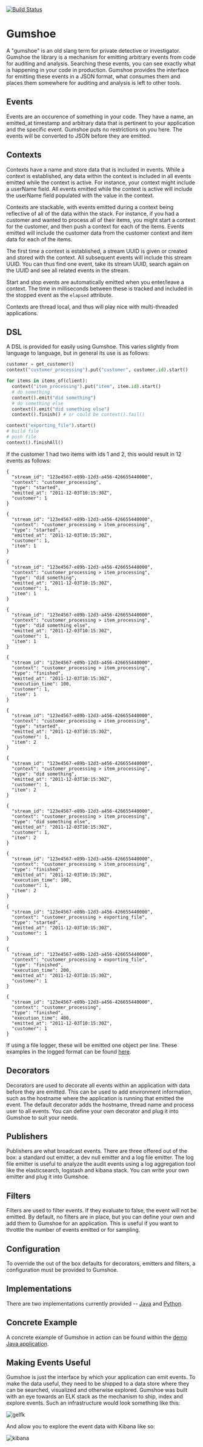 [![Build Status](https://travis-ci.org/bazaarvoice/gumshoe.svg?branch=master)](https://travis-ci.org/bazaarvoice/gumshoe)

# Gumshoe
A "gumshoe" is an old slang term for private detective or investigator.  Gumshoe
the library is a mechanism for emitting arbitrary events from code for
auditing and analysis.  Searching these events, you can see exactly what is
happening in your code in production.  Gumshoe provides the interface for
emitting these events in a JSON format, what consumes them and places them
somewhere for auditing and analysis is left to other tools.

## Events
Events are an occurence of something in your code.  They have a name, an
emitted_at timestamp and arbitrary data that is pertinent to your application
and the specific event.  Gumshoe puts no restrictions on you here.  The events
will be converted to JSON before they are emitted.

## Contexts
Contexts have a name and store data that is included in events.  While a context
is established, any data within the context is included in all events emitted
while the context is active.  For instance, your context might include a
userName field.  All events emitted while the context is active will include
the userName field populated with the value in the context.

Contexts are stackable, with events emitted during a context being reflective
of all of the data within the stack.  For instance, if you had a customer
and wanted to process all of their items, you might start a context for
the customer, and then push a context for each of the items.  Events emitted
will include the customer data from the customer context and item data for
each of the items.

The first time a context is established, a stream UUID is given or created and
stored with the context.  All subsequent events will include this stream
UUID.  You can thus find one event, take its stream UUID, search again on
the UUID and see all related events in the stream.

Start and stop events are automatically emitted when you enter/leave a
context.  The time in milliseconds between these is tracked and included in the
stopped event as the ```elapsed``` attribute.

Contexts are thread local, and thus will play nice with multi-threaded
applications.

## DSL
A DSL is provided for easily using Gumshoe.  This varies slightly from
language to language, but in general its use is as follows:

```python
customer = get_customer()
context("customer_processing").put("customer", customer.id).start()

for items in items_of(client):
  context("item_processing").put("item", item.id).start()
  # do something
  context().emit("did something")
  # do something else
  context().emit("did something else")
  context().finish() # or could be context().fail()

context("exporting_file").start()
# build file
# push file
context().finishAll()
```

If the customer 1 had two items with ids 1 and 2, this would result in 12 events
as follows:

```
{
  "stream_id": "123e4567-e89b-12d3-a456-426655440000",
  "context": "customer_processing",
  "type": "started",
  "emitted_at": "2011-12-03T10:15:30Z",
  "customer": 1
}

{
  "stream_id": "123e4567-e89b-12d3-a456-426655440000",
  "context": "customer_processing > item_processing",
  "type": "started",
  "emitted_at": "2011-12-03T10:15:30Z",
  "customer": 1,
  "item": 1
}

{
  "stream_id": "123e4567-e89b-12d3-a456-426655440000",
  "context": "customer_processing > item_processing",
  "type": "did something",
  "emitted_at": "2011-12-03T10:15:30Z",
  "customer": 1,
  "item": 1
}

{
  "stream_id": "123e4567-e89b-12d3-a456-426655440000",
  "context": "customer_processing > item_processing",
  "type": "did something else",
  "emitted_at": "2011-12-03T10:15:30Z",
  "customer": 1,
  "item": 1
}

{
  "stream_id": "123e4567-e89b-12d3-a456-426655440000",
  "context": "customer_processing > item_processing",
  "type": "finished",
  "emitted_at": "2011-12-03T10:15:30Z",
  "execution_time": 100,
  "customer": 1,
  "item": 1
}

{
  "stream_id": "123e4567-e89b-12d3-a456-426655440000",
  "context": "customer_processing > item_processing",
  "type": "started",
  "emitted_at": "2011-12-03T10:15:30Z",
  "customer": 1,
  "item": 2
}

{
  "stream_id": "123e4567-e89b-12d3-a456-426655440000",
  "context": "customer_processing > item_processing",
  "type": "did something",
  "emitted_at": "2011-12-03T10:15:30Z",
  "customer": 1,
  "item": 2
}

{
  "stream_id": "123e4567-e89b-12d3-a456-426655440000",
  "context": "customer_processing > item_processing",
  "type": "did something else",
  "emitted_at": "2011-12-03T10:15:30Z",
  "customer": 1,
  "item": 2
}

{
  "stream_id": "123e4567-e89b-12d3-a456-426655440000",
  "context": "customer_processing > item_processing",
  "type": "finished",
  "emitted_at": "2011-12-03T10:15:30Z",
  "execution_time": 100,
  "customer": 1,
  "item": 2
}

{
  "stream_id": "123e4567-e89b-12d3-a456-426655440000",
  "context": "customer_processing > exporting_file",
  "type": "started",
  "emitted_at": "2011-12-03T10:15:30Z",
  "customer": 1
}

{
  "stream_id": "123e4567-e89b-12d3-a456-426655440000",
  "context": "customer_processing > exporting_file",
  "type": "finished",
  "execution_time": 200,
  "emitted_at": "2011-12-03T10:15:30Z",
  "customer": 1
}

{
  "stream_id": "123e4567-e89b-12d3-a456-426655440000",
  "context": "customer_processing",
  "type": "finished",
  "execution_time": 400,
  "emitted_at": "2011-12-03T10:15:30Z",
  "customer": 1
}
```

If using a file logger, these will be emitted one object per line.  These
examples in the logged format can be found [here](example.json).

## Decorators
Decorators are used to decorate all events within an application with data
before they are emitted.  This can be used to add environment information,
such as the hostname where the application is running that emitted the
event.  The default decorator adds the hostname, thread name and process
user to all events.  You can define your own decorator and plug it into
Gumshoe to suit your needs.

## Publishers
Publishers are what broadcast events.  There are three offered out of the box:
a standard out emitter, a dev null emitter and a log file emitter.  The
log file emitter is useful to analyze the audit events using a log aggregation
tool like the elasticsearch, logstash and kibana stack.  You can write your
own emitter and plug it into Gumshoe.

## Filters
Filters are used to filter events.  If they evaluate to false, the event
will not be emitted.  By default, no filters are in place, but you can
define your own and add them to Gumshoe for an application.  This is
useful if you want to throttle the number of events emitted or for sampling.

## Configuration
To override the out of the box defaults for decorators, emitters and filters,
a configuration must be provided to Gumshoe.

## Implementations
There are two implementations currently provided --
[Java](java/README.md) and [Python](python/README.md).

## Concrete Example
A concrete example of Gumshoe in action can be found within the [demo Java
application](demo/java).

## Making Events Useful
Gumshoe is just the interface by which your application can emit events.  To
make the data useful, they need to be shipped to a data store where they can
be searched, visualized and otherwise explored.  Gumshoe was built with an
eye towards an ELK stack as the mechanism to ship, index and explore events.
Such an infrastructure would look something like this:

![gelfk](http://i.imgur.com/qByKfFQ.png)

And allow you to explore the event data with Kibana like so:

![kibana](http://i.imgur.com/BHSdhnu.png)
